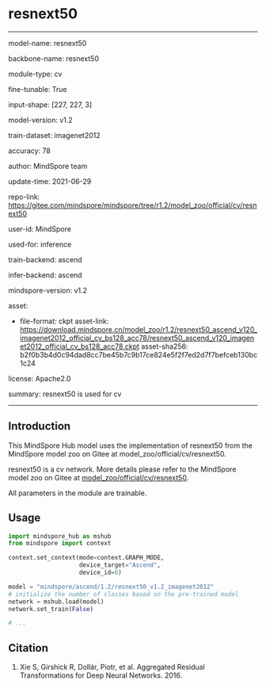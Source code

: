 # resnext50

---

model-name: resnext50

backbone-name: resnext50

module-type: cv

fine-tunable: True

input-shape: [227, 227, 3]

model-version: v1.2

train-dataset: imagenet2012

accuracy: 78

author: MindSpore team

update-time: 2021-06-29

repo-link: <https://gitee.com/mindspore/mindspore/tree/r1.2/model_zoo/official/cv/resnext50>

user-id: MindSpore

used-for: inference

train-backend: ascend

infer-backend: ascend

mindspore-version: v1.2

asset:

-
    file-format: ckpt
    asset-link: <https://download.mindspore.cn/model_zoo/r1.2/resnext50_ascend_v120_imagenet2012_official_cv_bs128_acc78/resnext50_ascend_v120_imagenet2012_official_cv_bs128_acc78.ckpt>
    asset-sha256: b2f0b3b4d0c94dad8cc7be45b7c9b17ce824e5f2f7ed2d7f7befceb130bc1c24

license: Apache2.0

summary: resnext50 is used for cv

---

## Introduction

This MindSpore Hub model uses the implementation of resnext50 from the MindSpore model zoo on Gitee at model_zoo/official/cv/resnext50.

resnext50 is a cv network. More details please refer to the MindSpore model zoo on Gitee at [model_zoo/official/cv/resnext50](https://gitee.com/mindspore/mindspore/blob/r1.2/model_zoo/official/cv/resnext50/README.md).

All parameters in the module are trainable.

## Usage

```python
import mindspore_hub as mshub
from mindspore import context

context.set_context(mode=context.GRAPH_MODE,
                    device_target="Ascend",
                    device_id=0)

model = "mindspore/ascend/1.2/resnext50_v1.2_imagenet2012"
# initialize the number of classes based on the pre-trained model
network = mshub.load(model)
network.set_train(False)

# ...
```

## Citation

1. Xie S, Girshick R, Dollár, Piotr, et al. Aggregated Residual Transformations for Deep Neural Networks. 2016.
